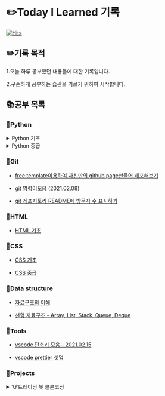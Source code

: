 # ✏️Today I Learned 기록

[![Hits](https://hits.seeyoufarm.com/api/count/incr/badge.svg?url=https%3A%2F%2Fgithub.com%2FParkjju&count_bg=%2379C83D&title_bg=%23555555&icon=&icon_color=%23E7E7E7&title=hits&edge_flat=false)](https://hits.seeyoufarm.com)

## ✏️기록 목적

1.오늘 하루 공부했던 내용들에 대한 기록입니다.

2.꾸준하게 공부하는 습관을 기르기 위하여 시작합니다.

## 📚공부 목록

### 📔Python

<details>
<summary> Python 기초 </summary>

-   [Python 기초 - 입출력과 변수](https://github.com/Parkjju/TIL/blob/master/Python/input_and_print.md)

-   [Python 기초 - 간단한 함수 만들기](https://github.com/Parkjju/TIL/blob/master/Python/functions.md)

-   [Python 기초 - 프로그램 사용자로부터 입력받기 + 코드의 반복](https://github.com/Parkjju/TIL/blob/master/Python/input_loop.md)

-   [Python 기초 - int형 데이터와 float형 데이터](https://github.com/Parkjju/TIL/blob/master/Python/int_float_data.md)

-   [Python 기초 - 리스트와 문자열](https://github.com/Parkjju/TIL/blob/master/Python/list_string.md)

-   [Python 기초 - 리스트와 문자열의 함수들](https://github.com/Parkjju/TIL/blob/master/Python/list_function.md)

-   [Python 기초 - True, False, if문과 형제들](https://github.com/Parkjju/TIL/blob/master/Python/TF.md)

-   [Python 기초 - while,이중 for루프](https://github.com/Parkjju/TIL/blob/master/Python/for_while_loop.md)

-   [Python 기초 - 튜플과 레인지](https://github.com/Parkjju/TIL/blob/master/Python/tuple_range.md)

-   [Python 기초 - 함수에 대한 추가적인 설명: 디폴트 값 등등](https://github.com/Parkjju/TIL/blob/master/Python/functions_add.md)

-   [Python 기초 - 모듈(Modules)](https://github.com/Parkjju/TIL/blob/master/Python/modules.md)

-   [Python 기초 - 딕셔너리(Dictionary)](https://github.com/Parkjju/TIL/blob/master/Python/dictionary.md)

-   [Python 기초 - 클래스와 객체](https://github.com/Parkjju/TIL/blob/master/Python/class.md)

-   [Python 기초 - 예외처리](https://github.com/Parkjju/TIL/blob/master/Python/unexpect.md)
</details>

<details>
<summary> Python 중급 </summary>

-   [Python 중급 - 레퍼런스 카운트와 가비지 컬렉션](https://github.com/Parkjju/TIL/blob/master/Python/middle_class/reference_count_garbage_collection.md)

-   [Python 중급 - 수정 가능한 객체와 수정 불가능한 객체](https://github.com/Parkjju/TIL/blob/master/Python/middle_class/immutable_mutable.md)

-   [Python 중급 - 깊은 복사와 얕은 복사](https://github.com/Parkjju/TIL/blob/master/Python/middle_class/deep_shallow_copy.md)

-   [Python 중급 - 리스트 컴프리헨션](https://github.com/Parkjju/TIL/blob/master/Python/middle_class/list_comprehension.md)

-   [Python 중급 - Iterable객체와 Iterator 객체](https://github.com/Parkjju/TIL/blob/master/Python/middle_class/iterable_iterator.md)

-   [Python 중급 - 객체처럼 다뤄지는 함수 그리고 람다](https://github.com/Parkjju/TIL/blob/master/Python/middle_class/lambda.md)

-   [Python 중급 - map&filter](https://github.com/Parkjju/TIL/blob/master/Python/middle_class/map_and_filter.md)

-   [Python 중급 - map&filter를 대신하는 리스트 컴프리헨션](https://github.com/Parkjju/TIL/blob/master/Python/middle_class/func_comprehension.md)

-   [Python 중급 - generator 함수](https://github.com/Parkjju/TIL/blob/master/Python/middle_class/generator.md)

-   [Python 중급 - generator expression](https://github.com/Parkjju/TIL/blob/master/Python/middle_class/generator_expression.md)

-   [Python 중급 - 튜플의 패킹과 언패킹](https://github.com/Parkjju/TIL/blob/master/Python/middle_class/tuple_packing.md)

-   [Python 중급 - 네임드 튜플](https://github.com/Parkjju/TIL/blob/master/Python/middle_class/named_tuple.md)

-   [Python 중급 - dict의 생성과 zip](https://github.com/Parkjju/TIL/blob/master/Python/middle_class/prod_dict.md)

-   [Python 중급 - dict의 루핑 기술과 컴프리헨션](https://github.com/Parkjju/TIL/blob/master/Python/middle_class/dict_lupin.md)

-   [Python 중급 - 함수 호출과 매개변수 선언에 있어서 \*과 \*\*의 사용 규칙](https://github.com/Parkjju/TIL/blob/master/Python/middle_class/func_star_rule.md)

-   [Python 중급 - dict & defaultdict](https://github.com/Parkjju/TIL/blob/master/Python/middle_class/dict_defaultdict.md)
</details>

### 📔Git

-   [free template이용하여 자신만의 github page만들어 배포해보기](https://github.com/Parkjju/TIL/tree/master/Git/github_page.md)

-   [git 명령어모음 (2021.02.08)](https://github.com/Parkjju/TIL/blob/master/Git/git_command.md)

-   [git 레포지토리 README에 방문자 수 표시하기](https://github.com/Parkjju/TIL/blob/master/Git/hits.md)

### 📔HTML

-   [HTML 기초](https://github.com/Parkjju/TIL/blob/master/HTML/HTML_begin.md)

### 📔CSS

-   [CSS 기초](https://github.com/Parkjju/TIL/blob/master/CSS/CSS_begin.md)

-   [CSS 중급](https://github.com/Parkjju/TIL/blob/master/CSS/CSS_Advanced.md)

### 📔Data structure

-   [자료구조의 이해](https://github.com/Parkjju/TIL/blob/master/Data_structure/data_structure.md)

-   [선형 자료구조 - Array, List, Stack, Queue, Deque](https://github.com/Parkjju/TIL/blob/master/Data_structure/sequential_structure.md)

### 🔨Tools

-   [vscode 단축키 모음 - 2021.02.15](https://github.com/Parkjju/TIL/blob/master/Tools/vscode_shortcut.md)

-   [vscode prettier 셋업](https://github.com/Parkjju/TIL/blob/master/Tools/vscode_Prettier.md)

### 📝Projects

<details>
<summary> 🐮트레이딩 봇 클론코딩 </summary>

<details>
<summary> chapter1 </summary>

-   [트레이딩 봇 클론코딩 - OT](https://github.com/Parkjju/TIL/blob/master/Projects/investing_bot/OT.md)

-   [트레이딩 봇 클론코딩 - 개발환경 세팅](https://github.com/Parkjju/TIL/blob/master/Projects/investing_bot/devSetting.md)

-   [트레이딩 봇 클론코딩 - 키움증권 Open API, KOA Studio 설치](https://github.com/Parkjju/TIL/blob/master/Projects/investing_bot/Chapter1/OpenAPI.md)

</details>

<details>
<summary> Chapter2 </summary>

-   [트레이딩 봇 클론코딩 - 증권사 Open API 봇과 연동](https://github.com/Parkjju/TIL/blob/master/Projects/investing_bot/Chapter2/open_api.md)

-   [트레이딩 봇 클론코딩 - 증권사 Open API 활용하여 일별 종목 데이터 가져오기](https://github.com/Parkjju/TIL/blob/master/Projects/investing_bot/Chapter2/daily_data.md)

</details>

</details>

